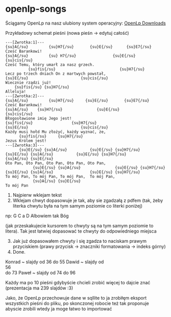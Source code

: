# openlp-songs

Ściągamy OpenLp na nasz ulubiony system operacyjny: [OpenLp Downloads](https://openlp.org/#downloads)

Przykładowy schemat pieśni (nowa pieśn -> edytuj całość)

```
---[Zwrotka:1]---
{su}A{/su}         {su}H7{/su}       {su}E{/su}      {su}E7{/su}
Cześć Barankowi!
{su}A{/su}         {su} H7{/su}                {su}E{/su}                      {su}cis{/su}
Cześć Temu, który umarł za nasz grzech.
          {su}fis{/su}                            {su}H7{/su}
Lecz po trzech dniach On z martwych powstał,
{su}E{/su}                       {su}cis{/su}
Wiecznie rządzi już!
    {su}fis{/su} {su}H7{/su}
Alleluja!
---[Zwrotka:2]---
{su}A{/su}         {su}H7{/su}     {su}E{/su}       {su}E7{/su}
Cześć Barankowi!	
{su}A{/su}    {su}H7{/su}               {su}E{/su}              {su}cis{/su}
Błogosławione imię Jego jest!
{su}fis{/su}                 {su}H7{/su}                        {su}E{/su}                       {su}cis{/su}
Każdy musi hołd Mu złożyć, każdy wyznać, że,
      {su}fis{/su}     {su}H7{/su}
Jezus Królem jest!
---[Zwrotka:3]---
      {su}E{/su} {su}A{/su}          {su}E{/su} {su}H7{/su}        {su}E{/su} {su}A{/su}          {su}E{/su} {su}H7{/su}        {su}A{/su} {su}E{/su}
Oto Pan, Oto Pan, Oto Pan, Oto Pan, Oto Pan, 
            {su}E{/su} {su}A{/su}               {su}E{/su} {su}H7{/su}              {su}E{/su} {su}A{/su}                {su}E{/su} {su}H7{/su}
To mój Pan, To mój Pan, To mój Pan,  To mój Pan, 
            {su}A{/su} {su}E{/su}
To mój Pan 
```

1. Najpierw wklejam tekst
2. Wklejam chwyt dopasowuje je tak, aby sie zgadzałą z pdfem (tak, żeby literka chwytu była na tym samym poziomie co literki poniżej)

np:
G    C   a    D 
Albowiem tak Bóg

(jak przeskakujecie kursorem to chwyty są na tym samym poziomie to litera). Tak jest łatwiej dopasować te chwyty do odpowiedniego miejsca

3. Jak już dopasowałem chwyty i się zgadza to naciskam prawym przyciskiem (prawy przycisk -> znaczniki formatowania -> indeks górny)
4. Done.


Konrad ~ slajdy od 36 do 55
Dawid ~ slajdy od <br>56</br> do 73
Paweł ~ slajdy od 74 do 96

Każdy ma po 10 pieśni gdybyście chcieli zrobić więcej to dajcie znać
(prezentacja ma 239 slajdów :3)

Jako, że OpenLp przechowuje dane w sqllite to ja zrobiłęm eksport wszystkich pieśni do pliku, po skonczonej robocie też tak proponuje abyscie zrobili
wtedy ja moge łatwo to importować